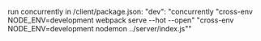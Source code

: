 run concurrently in /client/package.json:
"dev": "concurrently \"cross-env NODE_ENV=development webpack serve --hot --open\" \"cross-env NODE_ENV=development nodemon ../server/index.js\""
